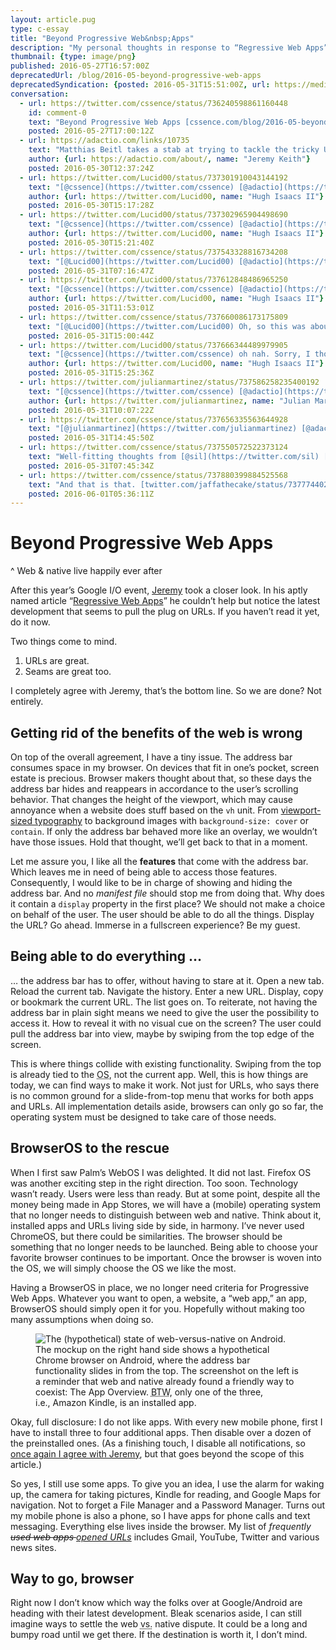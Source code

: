 ```yaml
---
layout: article.pug
type: c-essay
title: "Beyond Progressive Web&nbsp;Apps"
description: "My personal thoughts in response to “Regressive Web Apps” by Jeremy Keith."
thumbnail: {type: image/png}
published: 2016-05-27T16:57:00Z
deprecatedUrl: /blog/2016-05-beyond-progressive-web-apps
deprecatedSyndication: {posted: 2016-05-31T15:51:00Z, url: https://medium.com/@cssence/beyond-progressive-web-apps-54eb2b1969e0}
conversation:
  - url: https://twitter.com/cssence/status/736240598861160448
    id: comment-0
    text: "Beyond Progressive Web Apps [cssence.com/blog/2016-05-beyond-progressive-web-apps](/2016/beyond-progressive-web-apps/)<br>A follow-up on [@adactio](https://twitter.com/adactio)’s Regressive Web Apps"
    posted: 2016-05-27T17:00:12Z
  - url: https://adactio.com/links/10735
    text: "Matthias Beitl takes a stab at trying to tackle the tricky UI problem of exposing the URLs of Progressive Web Apps. [This stuff is hard](http://www.brucelawson.co.uk/2016/on-urls-in-progressive-web-apps/)."
    author: {url: https://adactio.com/about/, name: "Jeremy Keith"}
    posted: 2016-05-30T12:37:24Z
  - url: https://twitter.com/Lucid00/status/737301910043144192
    text: "[@cssence](https://twitter.com/cssence) [@adactio](https://twitter.com/adactio) I think on Android a quiet persistent notification is the best way to go today.<br>Where you just tap and it displays the URL"
    author: {url: https://twitter.com/Lucid00, name: "Hugh Isaacs II"}
    posted: 2016-05-30T15:17:28Z
  - url: https://twitter.com/Lucid00/status/737302965904498690
    text: "[@cssence](https://twitter.com/cssence) [@adactio](https://twitter.com/adactio) like how The Physical Web works in Chrome today<br>Except the notification only shows up for a standalone progressive web app"
    author: {url: https://twitter.com/Lucid00, name: "Hugh Isaacs II"}
    posted: 2016-05-30T15:21:40Z
  - url: https://twitter.com/cssence/status/737543328816734208
    text: "[@Lucid00](https://twitter.com/Lucid00) [@adactio](https://twitter.com/adactio) I hear you. As long as those URLs remain URLs, as opposed to acting more like Android intents."
    posted: 2016-05-31T07:16:47Z
  - url: https://twitter.com/Lucid00/status/737612848486965250
    text: "[@cssence](https://twitter.com/cssence) [@adactio](https://twitter.com/adactio) my thought is it’d be a “chat heads”-like experience. Where a floating URL input box pops up on press of that notification"
    author: {url: https://twitter.com/Lucid00, name: "Hugh Isaacs II"}
    posted: 2016-05-31T11:53:01Z
  - url: https://twitter.com/cssence/status/737660086173175809
    text: "[@Lucid00](https://twitter.com/Lucid00) Oh, so this was about revealing the URL. I thought you were talking about getting to the app/site in the first place."
    posted: 2016-05-31T15:00:44Z
  - url: https://twitter.com/Lucid00/status/737666344489979905
    text: "[@cssence](https://twitter.com/cssence) oh nah. Sorry, I thought the context was obvious<br>But yeah, I think a quiet notification that shows when a PWA is open is the answer"
    author: {url: https://twitter.com/Lucid00, name: "Hugh Isaacs II"}
    posted: 2016-05-31T15:25:36Z
  - url: https://twitter.com/julianmartinez/status/737586258235400192
    text: "[@cssence](https://twitter.com/cssence) [@adactio](https://twitter.com/adactio) we managed to make our app [selio.com](https://selio.com/) be as responsive as the native app. So we do believe in PWA"
    author: {url: https://twitter.com/julianmartinez, name: "Julian Martinez"}
    posted: 2016-05-31T10:07:22Z
  - url: https://twitter.com/cssence/status/737656335563644928
    text: "[@julianmartinez](https://twitter.com/julianmartinez) [@adactio](https://twitter.com/adactio) So do I. Unless we mess it up, PWA will become the norm. Same way responsive web design is today."
    posted: 2016-05-31T14:45:50Z
  - url: https://twitter.com/cssence/status/737550572522373124
    text: "Well-fitting thoughts from [@sil](https://twitter.com/sil) [kryogenix.org/days/2016/05/24/the-importance-of-urls](https://www.kryogenix.org/days/2016/05/24/the-importance-of-urls/)"
    posted: 2016-05-31T07:45:34Z
  - url: https://twitter.com/cssence/status/737880399884525568
    text: "And that is that. [twitter.com/jaffathecake/status/737774402436255744](https://twitter.com/jaffathecake/status/737774402436255744)"
    posted: 2016-06-01T05:36:11Z
---
```


# Beyond Progressive Web&nbsp;Apps
^ Web & native live happily ever after

After this year’s Google I/O event, [Jeremy](https://twitter.com/adactio) took a closer look. In his aptly named article “[Regressive Web Apps](https://adactio.com/journal/10708)” he couldn’t help but notice the latest development that seems to pull the plug on URLs. If you haven’t read it yet, do it now.

Two things come to mind.

1. URLs are great.
2. Seams are great too.

I completely agree with Jeremy, that’s the bottom line. So we are done? Not entirely.

## Getting rid of the benefits of the web is wrong

On top of the overall agreement, I have a tiny issue. The address bar consumes space in my browser. On devices that fit in one’s pocket, screen estate is precious. Browser makers thought about that, so these days the address bar hides and reappears in accordance to the user’s scrolling behavior. That changes the height of the viewport, which may cause annoyance when a website does stuff based on the `vh` unit. From [viewport-sized typography](https://css-tricks.com/viewport-sized-typography/) to background images with `background-size: cover` or `contain`. If only the address bar behaved more like an overlay, we wouldn’t have those issues. Hold that thought, we’ll get back to that in a moment.

Let me assure you, I like all the **features** that come with the address bar. Which leaves me in need of being able to access those features. Consequently, I would like to be in charge of showing and hiding the address bar. And no _manifest file_ should stop me from doing that. Why does it contain a `display` property in the first place? We should not make a choice on behalf of the user. The user should be able to do all the things. Display the URL? Go ahead. Immerse in a fullscreen experience? Be my guest.

## Being able to do everything &hellip;

&hellip; the address bar has to offer, without having to stare at it. Open a new tab. Reload the current tab. Navigate the history. Enter a new URL. Display, copy or bookmark the current URL. The list goes on. To reiterate, not having the address bar in plain sight means we need to give the user the possibility to access it. How to reveal it with no visual cue on the screen? The user could pull the address bar into view, maybe by swiping from the top edge of the screen.

This is where things collide with existing functionality. Swiping from the top is already tied to the <abbr title="operating system">OS</abbr>, not the current app. Well, this is how things are today, we can find ways to make it work. Not just for URLs, who says there is no common ground for a slide-from-top menu that works for both apps and URLs. All implementation details aside, browsers can only go so far, the operating system must be designed to take care of those needs.

## BrowserOS to the rescue

When I first saw Palm’s WebOS I was delighted. It did not last. Firefox&nbsp;OS was another exciting step in the right direction. Too soon. Technology wasn’t ready. Users were less than ready. But at some point, despite all the money being made in App Stores, we will have a (mobile) operating system that no longer needs to distinguish between web and native. Think about it, installed apps and URLs living side by side, in harmony. I’ve never used ChromeOS, but there could be similarities. The browser should be something that no longer needs to be launched. Being able to choose your favorite browser continues to be important. Once the browser is woven into the OS, we will simply choose the OS we like the most.

Having a BrowserOS in place, we no longer need criteria for Progressive Web Apps. Whatever you want to open, a website, a “web app,” an app, BrowserOS should simply open it for you. Hopefully without making too many assumptions when doing so.

<figure class="standout"><img src="/2016/beyond-progressive-web-apps/android.png" alt="The (hypothetical) state of web-versus-native on Android."><figcaption>The mockup on the right hand side shows a hypothetical Chrome browser on Android, where the address bar functionality slides in from the top. The screenshot on the left is a reminder that web and native already found a friendly way to coexist: The App Overview. <abbr title="By the way">BTW</abbr>, only one of the three, i.e.,&nbsp;Amazon Kindle, is an installed app.</figcaption></figure>

Okay, full disclosure: I do not like apps. With every new mobile phone, first I have to install three to four additional apps. Then disable over a dozen of the preinstalled ones. (As a finishing touch, I disable all notifications, so [once again I agree with Jeremy](https://adactio.com/journal/8658), but that goes beyond the scope of this article.)

So yes, I still use some apps. To give you an idea, I use the alarm for waking up, the camera for taking pictures, Kindle for reading, and Google Maps for navigation. Not to forget a File Manager and a Password Manager. Turns out my mobile phone is also a phone, so I have apps for phone calls and text messaging. Everything else lives inside the browser. My list of _frequently <del>used web apps </del><ins>opened URLs</ins>_ includes Gmail, YouTube, Twitter and various news sites.

## Way to go, browser

Right now I don’t know which way the folks over at Google/Android are heading with their latest development. Bleak scenarios aside, I can still imagine ways to settle the web&nbsp;<abbr title="versus">vs.</abbr>&nbsp;native dispute. It could be a long and bumpy road until we get there. If the destination is worth it, I don’t mind.
